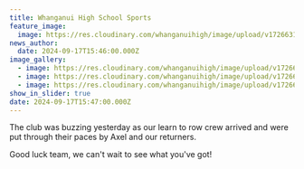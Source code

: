 ```yaml
---
title: Whanganui High School Sports
feature_image:
  image: https://res.cloudinary.com/whanganuihigh/image/upload/v1726631135/News/ARow3.jpg
news_author:
  date: 2024-09-17T15:46:00.000Z
image_gallery:
  - image: https://res.cloudinary.com/whanganuihigh/image/upload/v1726631134/News/ARow2.jpg
  - image: https://res.cloudinary.com/whanganuihigh/image/upload/v1726631134/News/ARow1.jpg
  - image: https://res.cloudinary.com/whanganuihigh/image/upload/v1726631134/News/ARow.jpg
show_in_slider: true
date: 2024-09-17T15:47:00.000Z
---
```

The club was buzzing yesterday as our learn to row crew arrived and were put through their paces by Axel and our returners.

Good luck team, we can't wait to see what you've got!
